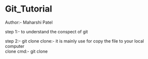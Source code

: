 # Git_Tutorial
Author:- Maharshi Patel

step 1:- to understand the conspect of git 

step 2:- git clone
     clone:- it is mainly use for copy the file to your local computer 
     <br>
     clone cmd:- git clone <repo-link>
